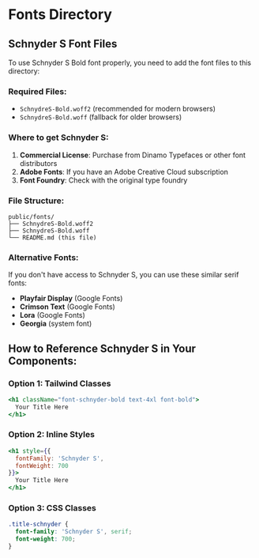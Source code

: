 # Fonts Directory

## Schnyder S Font Files

To use Schnyder S Bold font properly, you need to add the font files to this directory:

### Required Files:
- `SchnydreS-Bold.woff2` (recommended for modern browsers)
- `SchnydreS-Bold.woff` (fallback for older browsers)

### Where to get Schnyder S:
1. **Commercial License**: Purchase from Dinamo Typefaces or other font distributors
2. **Adobe Fonts**: If you have an Adobe Creative Cloud subscription
3. **Font Foundry**: Check with the original type foundry

### File Structure:
```
public/fonts/
├── SchnydreS-Bold.woff2
├── SchnydreS-Bold.woff
└── README.md (this file)
```

### Alternative Fonts:
If you don't have access to Schnyder S, you can use these similar serif fonts:
- **Playfair Display** (Google Fonts)
- **Crimson Text** (Google Fonts)  
- **Lora** (Google Fonts)
- **Georgia** (system font)

## How to Reference Schnyder S in Your Components:

### Option 1: Tailwind Classes
```jsx
<h1 className="font-schnyder-bold text-4xl font-bold">
  Your Title Here
</h1>
```

### Option 2: Inline Styles
```jsx
<h1 style={{ 
  fontFamily: 'Schnyder S', 
  fontWeight: 700 
}}>
  Your Title Here
</h1>
```

### Option 3: CSS Classes
```css
.title-schnyder {
  font-family: 'Schnyder S', serif;
  font-weight: 700;
}
```
